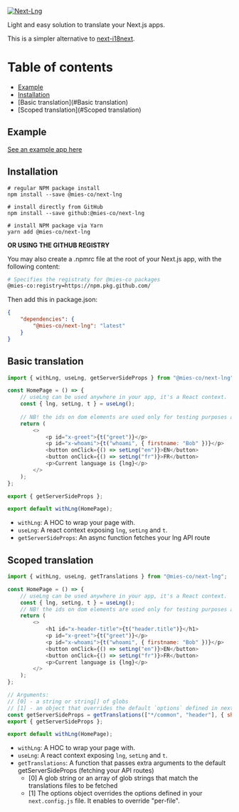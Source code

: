 [![Next-Lng](https://user-images.githubusercontent.com/33988299/88075764-88832980-cb79-11ea-865c-86ce7b07c91e.png)](https://github.com/mies-co/next-extensions/tree/master/packages/next-lng)

Light and easy solution to translate your Next.js apps. 

This is a simpler alternative to [next-i18next](https://github.com/isaachinman/next-i18next).

# Table of contents

- [Example](#Example)
- [Installation](#Installation)
- [Basic translation](#Basic translation)
- [Scoped translation](#Scoped translation)

## Example

[See an example app here](https://github.com/mies-co/next-extensions/tree/master/examples/next-lng-example)

## Installation

```env
# regular NPM package install 
npm install --save @mies-co/next-lng
 
# install directly from GitHub 
npm install --save github:@mies-co/next-lng
 
# install NPM package via Yarn 
yarn add @mies-co/next-lng
```

**OR USING THE GITHUB REGISTRY**

You may also create a .npmrc file at the root of your Next.js app, with the following content:

```sh
# Specifies the registraty for @mies-co packages
@mies-co:registry=https://npm.pkg.github.com/
```

Then add this in package.json:

```json
{
    "dependencies": {
        "@mies-co/next-lng": "latest"
    }
}
```

## Basic translation

[embedmd]:# (../../examples/next-lng-example/src/pages/[lng]/index.js)
```js
import { withLng, useLng, getServerSideProps } from "@mies-co/next-lng";

const HomePage = () => {
    // useLng can be used anywhere in your app, it's a React context.
	const { lng, setLng, t } = useLng();
    
	// NB! the ids on dom elements are used only for testing purposes and can be safely deleted
	return (
		<>
			<p id="x-greet">{t("greet")}</p>
			<p id="x-whoami">{t("whoami", { firstname: "Bob" })}</p>
			<button onClick={() => setLng("en")}>EN</button>
			<button onClick={() => setLng("fr")}>FR</button>
			<p>Current language is {lng}</p>
		</>
	);
};

export { getServerSideProps };

export default withLng(HomePage);
```

- `withLng`: A HOC to wrap your page with.
- `useLng`: A react context exposing `lng`, `setLng` and `t`.
- `getServerSideProps`: An async function fetches your lng API route

## Scoped translation

[embedmd]:# (../../examples/next-lng-example/src/pages/[lng]/scoped.js)
```js
import { withLng, useLng, getTranslations } from "@mies-co/next-lng";

const HomePage = () => {
    // useLng can be used anywhere in your app, it's a React context.
	const { lng, setLng, t } = useLng();
	// NB! the ids on dom elements are used only for testing purposes and can be safely deleted
	return (
		<>
			<h1 id="x-header-title">{t("header.title")}</h1>
			<p id="x-greet">{t("greet")}</p>
			<p id="x-whoami">{t("whoami", { firstname: "Bob" })}</p>
			<button onClick={() => setLng("en")}>EN</button>
			<button onClick={() => setLng("fr")}>FR</button>
			<p>Current language is {lng}</p>
		</>
	);
};

// Arguments:
// [0] - a string or string[] of globs
// [1] - an object that overrides the default `options` defined in next.config.js
const getServerSideProps = getTranslations(["*/common", "header"], { shallow: true });
export { getServerSideProps };

export default withLng(HomePage);
```

- `withLng`: A HOC to wrap your page with.
- `useLng`: A react context exposing `lng`, `setLng` and `t`.
- `getTranslations`: A function that passes extra arguments to the default getServerSideProps (fetching your API routes)
    - [0] A glob string or an array of glob strings that match the translations files to be fetched
    - [1] The options object overrides the options defined in your `next.config.js` file. It enables to override "per-file".



